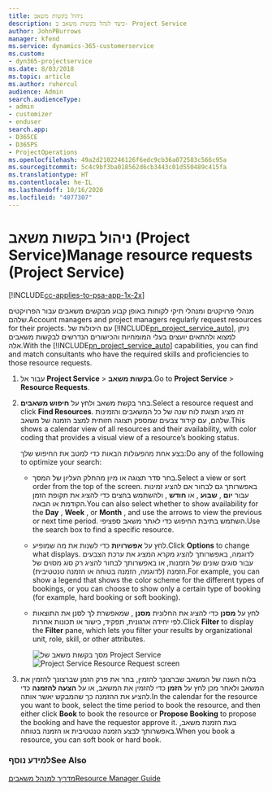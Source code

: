 ```yaml
---
title: ‏‫ניהול בקשות משאב
description: כיצד לנהל בקשות משאב ב- Project Service
author: JohnPBurrows
manager: kfend
ms.service: dynamics-365-customerservice
ms.custom:
- dyn365-projectservice
ms.date: 8/03/2018
ms.topic: article
ms.author: ruhercul
audience: Admin
search.audienceType:
- admin
- customizer
- enduser
search.app:
- D365CE
- D365PS
- ProjectOperations
ms.openlocfilehash: 49a2d2102246126f6edc9cb36a072583c566c95a
ms.sourcegitcommit: 5c4c9bf3ba018562d6cb3443c01d550489c415fa
ms.translationtype: HT
ms.contentlocale: he-IL
ms.lasthandoff: 10/16/2020
ms.locfileid: "4077307"
---
```

# <a name="manage-resource-requests-project-service"></a><span data-ttu-id="97663-103">ניהול בקשות משאב (Project Service)</span><span class="sxs-lookup"><span data-stu-id="97663-103">Manage resource requests (Project Service)</span></span>

[!INCLUDE[cc-applies-to-psa-app-1x-2x](../includes/cc-applies-to-psa-app-1x-2x.md)]

<span data-ttu-id="97663-104">מנהלי פרויקטים ומנהלי תיקי לקוחות באופן קבוע מבקשים משאבים עבור הפרויקטים שלהם.</span><span class="sxs-lookup"><span data-stu-id="97663-104">Account managers and project managers regularly request resources for their projects.</span></span> <span data-ttu-id="97663-105">עם היכולות של [!INCLUDE[pn_project_service_auto](../includes/pn-project-service-auto.md)], ניתן למצוא ולהתאים יועצים בעלי המומחיות והכישורים הנדרשים לבקשות משאבים אלה.</span><span class="sxs-lookup"><span data-stu-id="97663-105">With the [!INCLUDE[pn_project_service_auto](../includes/pn-project-service-auto.md)] capabilities, you can find and match consultants who have the required skills and proficiencies to those resource requests.</span></span>  
  
1. <span data-ttu-id="97663-106">עבור אל **Project Service** >  **בקשות משאב**.</span><span class="sxs-lookup"><span data-stu-id="97663-106">Go to **Project Service** > **Resource Requests**.</span></span>  
  
2. <span data-ttu-id="97663-107">בחר בקשת משאב ולחץ על **חיפוש משאבים**.</span><span class="sxs-lookup"><span data-stu-id="97663-107">Select a resource request and click **Find Resources**.</span></span> <span data-ttu-id="97663-108">זה מציג תצוגת לוח שנה של כל המשאבים והזמינות שלהם, עם קידוד צבעים שמספק תצוגה חזותית למצב הזמנה של משאב.</span><span class="sxs-lookup"><span data-stu-id="97663-108">This shows a calendar view of all resources and their availability, with color coding that provides a visual view of a resource’s booking status.</span></span>  
  
    <span data-ttu-id="97663-109">בצע אחת מהפעולות הבאות כדי למטב את החיפוש שלך:</span><span class="sxs-lookup"><span data-stu-id="97663-109">Do any of the following to optimize your search:</span></span>  
  
   -   <span data-ttu-id="97663-110">בחר סדר תצוגה או מיון מהחלק העליון של המסך.</span><span class="sxs-lookup"><span data-stu-id="97663-110">Select a view or sort order from the top of the screen.</span></span> <span data-ttu-id="97663-111">באפשרותך גם לבחור אם להציג זמינות עבור **יום** , **שבוע** , או **חודש** , ולהשתמש בחצים כדי להציג את תקופת הזמן הקודמת או הבאה.</span><span class="sxs-lookup"><span data-stu-id="97663-111">You can also select whether to show availability for the **Day** , **Week** , or **Month** , and use the arrows to view the previous or next time period.</span></span> <span data-ttu-id="97663-112">השתמש בתיבת החיפוש כדי לאתר משאב ספציפי.</span><span class="sxs-lookup"><span data-stu-id="97663-112">Use the search box to find a specific resource.</span></span>  
  
   -   <span data-ttu-id="97663-113">לחץ על **אפשרויות** כדי לשנות את מה שמופיע.</span><span class="sxs-lookup"><span data-stu-id="97663-113">Click **Options** to change what displays.</span></span> <span data-ttu-id="97663-114">לדוגמה, באפשרותך להציג מקרא המציג את ערכת הצבעים עבור סוגים שונים של הזמנות, או באפשרותך לבחור להציג רק סוג מסוים של הזמנה (לדוגמה, הזמנה בטוחה או הזמנה טנטטיבית‬‬).</span><span class="sxs-lookup"><span data-stu-id="97663-114">For example, you can show a legend that shows the color scheme for the different types of bookings, or you can choose to show only a certain type of booking (for example, hard booking or soft booking).</span></span>  
  
   -   <span data-ttu-id="97663-115">לחץ על **מסנן** כדי להציג את החלונית **מסנן** , שמאפשרת לך לסנן את התוצאות לפי יחידה ארגונית, תפקיד, כישור או תכונות אחרות.</span><span class="sxs-lookup"><span data-stu-id="97663-115">Click **Filter** to display the **Filter** pane, which lets you filter your results by organizational unit, role, skill, or other attributes.</span></span>  
  
       <span data-ttu-id="97663-116">![מסך בקשות משאב של Project Service](../psa/media/project-service-resource-request-screen.png "מסך בקשות משאב של Project Service")</span><span class="sxs-lookup"><span data-stu-id="97663-116">![Project Service Resource Request screen](../psa/media/project-service-resource-request-screen.png "Project Service Resource Request screen")</span></span>  
  
3. <span data-ttu-id="97663-117">בלוח השנה של המשאב שברצונך להזמין, בחר את פרק הזמן שברצונך להזמין את המשאב ולאחר מכן לחץ על **הזמן** כדי להזמין את המשאב, או על **הצעה להזמנה** כדי להציע את ההזמנה כך שהמבקש יאשר אותה.</span><span class="sxs-lookup"><span data-stu-id="97663-117">In the calendar for the resource you want to book, select the time period to book the resource, and then either click **Book** to book the resource or **Propose Booking** to propose the booking and have the requestor approve it.</span></span> <span data-ttu-id="97663-118">בעת הזמנת משאב, באפשרותך לבצע ‏‫הזמנה טנטטיבית‬‬ או הזמנה בטוחה.</span><span class="sxs-lookup"><span data-stu-id="97663-118">When you book a resource, you can soft book or hard book.</span></span>  
  
### <a name="see-also"></a><span data-ttu-id="97663-119">למידע נוסף</span><span class="sxs-lookup"><span data-stu-id="97663-119">See Also</span></span>  
 [<span data-ttu-id="97663-120">מדריך למנהל משאבים</span><span class="sxs-lookup"><span data-stu-id="97663-120">Resource Manager Guide</span></span>](../psa/resource-manager-guide.md)
